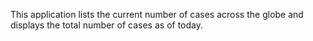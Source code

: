 This application lists the current number of cases across the globe and displays the total number of cases as of today.
